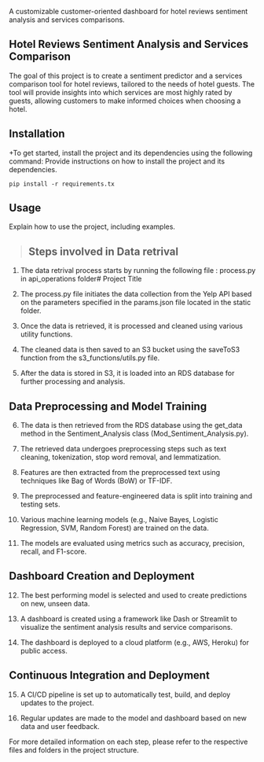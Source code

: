 
A customizable customer-oriented dashboard for hotel reviews sentiment analysis and services comparisons.
## Hotel Reviews Sentiment Analysis and Services Comparison
The goal of this project is to create a sentiment predictor and a services comparison tool for hotel reviews, tailored to the needs of hotel guests. The tool will provide insights into which services are most highly rated by guests, allowing customers to make informed choices when choosing a hotel.

## Installation



+To get started, install the project and its dependencies using the following command:
Provide instructions on how to install the project and its dependencies.
```
pip install -r requirements.tx
```

## Usage

Explain how to use the project, including examples.
> ## Steps involved in Data retrival
1) The data retrival process starts by running the following file : 
    process.py in api_operations folder# Project Title

2) The process.py file initiates the data collection from the Yelp API based on the parameters specified in the params.json file located in the static folder.

3) Once the data is retrieved, it is processed and cleaned using various utility functions.

4) The cleaned data is then saved to an S3 bucket using the saveToS3 function from the s3_functions/utils.py file.

5) After the data is stored in S3, it is loaded into an RDS database for further processing and analysis.

## Data Preprocessing and Model Training

6) The data is then retrieved from the RDS database using the get_data method in the Sentiment_Analysis class (Mod_Sentiment_Analysis.py).

7) The retrieved data undergoes preprocessing steps such as text cleaning, tokenization, stop word removal, and lemmatization.

8) Features are then extracted from the preprocessed text using techniques like Bag of Words (BoW) or TF-IDF.

9) The preprocessed and feature-engineered data is split into training and testing sets.

10) Various machine learning models (e.g., Naive Bayes, Logistic Regression, SVM, Random Forest) are trained on the data.

11) The models are evaluated using metrics such as accuracy, precision, recall, and F1-score.

## Dashboard Creation and Deployment

12) The best performing model is selected and used to create predictions on new, unseen data.

13) A dashboard is created using a framework like Dash or Streamlit to visualize the sentiment analysis results and service comparisons.

14) The dashboard is deployed to a cloud platform (e.g., AWS, Heroku) for public access.

## Continuous Integration and Deployment

15) A CI/CD pipeline is set up to automatically test, build, and deploy updates to the project.

16) Regular updates are made to the model and dashboard based on new data and user feedback.

For more detailed information on each step, please refer to the respective files and folders in the project structure.
